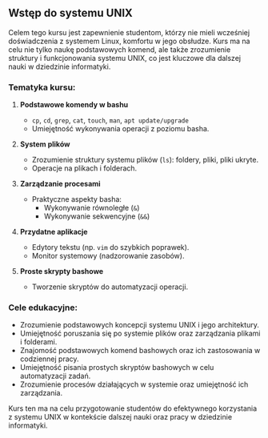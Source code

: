 ## Wstęp do systemu UNIX

Celem tego kursu jest zapewnienie studentom, którzy nie mieli wcześniej doświadczenia z systemem Linux, komfortu w jego obsłudze. Kurs ma na celu nie tylko naukę podstawowych komend, ale także zrozumienie struktury i funkcjonowania systemu UNIX, co jest kluczowe dla dalszej nauki w dziedzinie informatyki.

### Tematyka kursu:

1. **Podstawowe komendy w bashu**
   - `cp`, `cd`, `grep`, `cat`, `touch`, `man`, `apt update/upgrade`
   - Umiejętność wykonywania operacji z poziomu basha.

2. **System plików**
   - Zrozumienie struktury systemu plików (`ls`): foldery, pliki, pliki ukryte.
   - Operacje na plikach i folderach.

3. **Zarządzanie procesami**
   - Praktyczne aspekty basha: 
     - Wykonywanie równoległe (`&`)
     - Wykonywanie sekwencyjne (`&&`)

4. **Przydatne aplikacje**
   - Edytory tekstu (np. `vim` do szybkich poprawek).
   - Monitor systemowy (nadzorowanie zasobów).

5. **Proste skrypty bashowe**
   - Tworzenie skryptów do automatyzacji operacji.

### Cele edukacyjne:

- Zrozumienie podstawowych koncepcji systemu UNIX i jego architektury.
- Umiejętność poruszania się po systemie plików oraz zarządzania plikami i folderami.
- Znajomość podstawowych komend bashowych oraz ich zastosowania w codziennej pracy.
- Umiejętność pisania prostych skryptów bashowych w celu automatyzacji zadań.
- Zrozumienie procesów działających w systemie oraz umiejętność ich zarządzania.

Kurs ten ma na celu przygotowanie studentów do efektywnego korzystania z systemu UNIX w kontekście dalszej nauki oraz pracy w dziedzinie informatyki.
